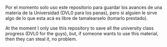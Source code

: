 Por el momento solo uso este repositorio para guardar los avances de una materia de la Universidad (DVL0 para los panas), pero si alguien le sirve algo de lo que esta acá es libre de tamalearselo (tomarlo prestado).

At the moment I only use this repository to save all the university class progress (DVL0 for the guys), but, if someone wants to use this material, then they can steal it, no problem.
